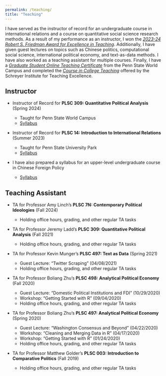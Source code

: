 ```yaml
---
permalink: /teaching/
title: "Teaching"
---
```


I have served as the instructor of record for an undergraduate course in international relations and a course on quantitative social science research methods. As a result of my performance as an instructor, I won the [<i>2023-24 Robert S. Friedman Award for Excellence in Teaching</i>](https://github.com/AngelVillegasCruz/AngelVillegasCruz.github.io/raw/9d3d4f52472b27a07819804138948707be50923d/files/VillegasCrus%2C%20Angel%20Friedman%20award%20for%2023-24%20memo.pdf). Additionally, I have given guest lectures on topics such as Chinese politics, computational social science, international political economy, and text-as-data methods. I have also worked as a teaching assistant for multiple courses. Finally, I have a [<i>Graduate Student Online Teaching Certificate</i>](https://github.com/AngelVillegasCruz/AngelVillegasCruz.github.io/raw/9d3d4f52472b27a07819804138948707be50923d/files/Graduate%20Student%20Online%20Teaching%20Certificate.pdf) from the Penn State World Campus and completed the [<i>Course in College Teaching</i>](https://github.com/AngelVillegasCruz/AngelVillegasCruz.github.io/raw/9d3d4f52472b27a07819804138948707be50923d/files/CCT%20spring%202022%20certificate_Angel%20Villegas.pdf) offered by the Schreyer Institute for Teaching Excellence.

## Instructor

- Instructor of Record for <b>PLSC 309: Quantitative Political Analysis</b> (Spring 2024)
  - Taught for Penn State World Campus
  - [Syllabus](https://github.com/AngelVillegasCruz/AngelVillegasCruz.github.io/raw/master/files/PLSC%20309%20Spring%202024.pdf)

- Instructor of Record for <b>PLSC 14: Introduction to International Relations</b> (Summer 2023)
  - Taught for Penn State University Park
  - [Syllabus](https://github.com/AngelVillegasCruz/AngelVillegasCruz.github.io/raw/master/files/PLSC%309%20Summer%202023.pdf)

- I have also prepared a syllabus for an upper-level undergraduate course in Chinese Foreign Policy
  - [Syllabus](https://github.com/AngelVillegasCruz/AngelVillegasCruz.github.io/raw/master/files/Chinese%20Foreign%20Policy%20Syllabus%2C%20VillegasCruz.pdf)

## Teaching Assistant

- TA for Professor Amy Linch’s <b>PLSC 7N: Contemporary Political Ideologies</b> (Fall 2024)
  - Holding office hours, grading, and other regular TA tasks

- TA for Professor Jeremy Ladd’s <b>PLSC 309: Quantitative Political Analysis</b> (Fall 2021)
  - Holding office hours, grading, and other regular TA tasks

- TA for Professor Kevin Munger’s <b>PLSC 497: Text as Data</b> (Spring 2021)
  - Guest Lecture: “Twitter Scraping” (04/08/2021)
  - Holding office hours, grading, and other regular TA tasks

- TA for Professor Boliang Zhu’s <b>PLSC 498: Analytical Political Economy</b> (Fall 2020)
  - Guest Lecture: “Domestic Political Institutions and FDI” (10/29/2020)
  - Workshop: “Getting Started with R” (09/04/2020)
  - Holding office hours, grading, and other regular TA tasks

- TA for Professor Boliang Zhu’s <b>PLSC 497: Analytical Political Economy</b> (Spring 2020)
  - Guest Lecture: “Washington Consensus and Beyond” (04/22/2020)
  - Workshop: “Cleaning and Merging Data in R” (04/17/2020)
  - Workshop: “Getting Started with R” (01/24/2020)
  - Holding office hours, grading, and other regular TA tasks

- TA for Professor Matthew Golder’s <b>PLSC 003: Introduction to Comparative Politics</b> (Fall 2019)
  - Holding office hours, grading, and other regular TA tasks
